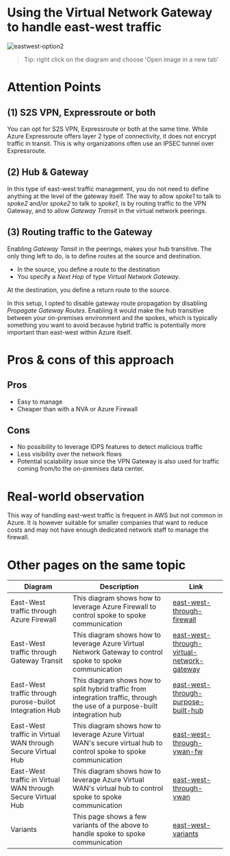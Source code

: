 
# Using the Virtual Network Gateway to handle east-west traffic
![eastwest-option2](https://github.com/stephaneey/azure-and-k8s-architecture/blob/main/networking/images/east-west-through-gtw.png)
> Tip: right click on the diagram and choose 'Open image in a new tab'
# Attention Points
## (1) S2S VPN, Expressroute or both
You can opt for S2S VPN, Expressroute or both at the same time. While Azure Expressroute offers layer 2 type of connectivity, it does not encrypt traffic in transit. This is why organizations often use an IPSEC tunnel over Expressroute. 

## (2) Hub & Gateway
In this type of east-west traffic management, you do not need to define anything at the level of the gateway itself. The way to allow *spoke1* to talk to *spoke2* and/or *spoke2* to talk to *spoke1*, is by routing traffic to the VPN Gateway, and to allow *Gateway Transit* in the virtual network peerings.

## (3) Routing traffic to the Gateway
Enabling *Gateway Tansit* in the peerings, makes your hub transitive. The only thing left to do, is to define routes at the source and destination.

- In the source, you define a route to the destination
- You specify a *Next Hop* of type *Virtual Network Gateway*.

At the destination, you define a return route to the source.

In this setup, I opted to disable gateway route propagation by disabling *Propagate Gateway Routes*. Enabling it would make the hub transitive between your on-premises environment and the spokes, which is typically something you want to avoid because hybrid traffic is potentially more important than east-west within Azure itself. 

# Pros & cons of this approach

## Pros

- Easy to manage
- Cheaper than with a NVA or Azure Firewall

## Cons

- No possibility to leverage IDPS features to detect malicious traffic
- Less visibility over the network flows
- Potential scalability issue since the VPN Gateway is also used for traffic coming from/to the on-premises data center.

# Real-world observation
This way of handling east-west traffic is frequent in AWS but not common in Azure. It is however suitable for smaller companies that want to reduce costs and may not have enough dedicated network staff to manage the firewall.

# Other pages on the same topic

| Diagram | Description |Link
| ----------- | ----------- | ----------- |
| East-West traffic through Azure Firewall | This diagram shows how to leverage Azure Firewall to control spoke to spoke communication|[east-west-through-firewall](./east-west-through-fw.md) |
| East-West traffic through Gateway Transit | This diagram shows how to leverage Azure Virtual Network Gateway to control spoke to spoke communication|[east-west-through-virtual-network-gateway](./east-west-through-gtw.md) |
| East-West traffic through purose-builot Integration Hub | This diagram shows how to split hybrid traffic from integration traffic, through the use of a purpose-built integration hub|[east-west-through-purpose-built-hub](./east-west-through-int-hub.md) |
| East-West traffic in Virtual WAN through Secure Virtual Hub | This diagram shows how to leverage Azure Virtual WAN's secure virtual hub to control spoke to spoke communication|[east-west-through-vwan-fw](./east-west-through-vwan-fw.md) |
| East-West traffic in Virtual WAN through Secure Virtual Hub | This diagram shows how to leverage Azure Virtual WAN's virtual hub to control spoke to spoke communication|[east-west-through-vwan](./east-west-through-vwan-no-fw.md) |
| Variants | This page shows a few variants of the above to  handle spoke to spoke communication|[east-west-variants](./east-west-variants.md) |